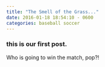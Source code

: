 ```yaml
---
title: "The Smell of the Grass..."
date: 2016-01-18 18:54:10 - 0600
categories: baseball soccer
---
```


### this is our first post.

Who is going to win the match, pop?!